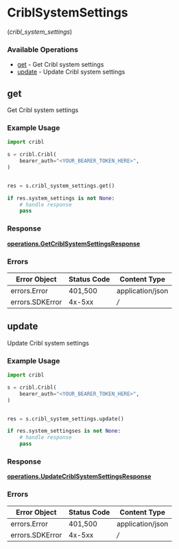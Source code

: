 # CriblSystemSettings
(*cribl_system_settings*)

### Available Operations

* [get](#get) - Get Cribl system settings
* [update](#update) - Update Cribl system settings

## get

Get Cribl system settings

### Example Usage

```python
import cribl

s = cribl.Cribl(
    bearer_auth="<YOUR_BEARER_TOKEN_HERE>",
)


res = s.cribl_system_settings.get()

if res.system_settings is not None:
    # handle response
    pass
```


### Response

**[operations.GetCriblSystemSettingsResponse](../../models/operations/getcriblsystemsettingsresponse.md)**
### Errors

| Error Object     | Status Code      | Content Type     |
| ---------------- | ---------------- | ---------------- |
| errors.Error     | 401,500          | application/json |
| errors.SDKError  | 4x-5xx           | */*              |

## update

Update Cribl system settings

### Example Usage

```python
import cribl

s = cribl.Cribl(
    bearer_auth="<YOUR_BEARER_TOKEN_HERE>",
)


res = s.cribl_system_settings.update()

if res.system_settingses is not None:
    # handle response
    pass
```


### Response

**[operations.UpdateCriblSystemSettingsResponse](../../models/operations/updatecriblsystemsettingsresponse.md)**
### Errors

| Error Object     | Status Code      | Content Type     |
| ---------------- | ---------------- | ---------------- |
| errors.Error     | 401,500          | application/json |
| errors.SDKError  | 4x-5xx           | */*              |
